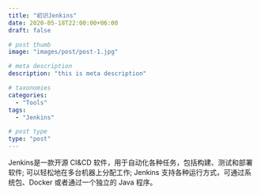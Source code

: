 ```yaml
---
title: "初识Jenkins"
date: 2020-05-18T22:00:00+06:00
draft: false

# post thumb
image: "images/post/post-1.jpg"

# meta description
description: "this is meta description"

# taxonomies
categories:
  - "Tools"
tags:
  - "Jenkins"

# post type
type: "post"
---
```




Jenkins是一款开源 CI&CD 软件，用于自动化各种任务，包括构建、测试和部署软件; 可以轻松地在多台机器上分配工作; Jenkins 支持各种运行方式，可通过系统包、Docker 或者通过一个独立的 Java 程序。




